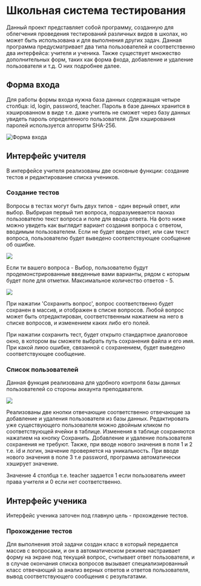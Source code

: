 # Школьная система тестирования

Данный проект представляет собой программу, созданную для облегчения проведения тестирований различных видов в школах,
но может быть использована и для выполнения других задач. Данная программа предусматривает два типа пользователей
и соответственно два интерфейса: учителя и ученика. Также существует множество дополнительных форм, таких как форма фхода, 
добавление и удаление пользователя и т.д. О них подробнее далее.

## Форма входа

Для работы формы входа нужна база данных содержащая четыре столбца: id, login, password, teacher. Пароль в базе данных
хранится в хэшированном в виде т.е. даже учитель не сможет через базу данных увидеть пароль определенного пользователя.
Для хэширования паролей используется алгоритм SHA-256.

![Форма входа](https://iili.io/HfpcCu.png)

## Интерфейс учителя

В интерфейсе учителя реализованы две основные функции: создание тестов и редактирование списка учеников.
### Создание тестов

Вопросы в тестах могут быть двух типов - один верный ответ, или выбор. Выбрирая первый тип вопроса,
подразумевается паоказ пользователю текст вопроса и поле для ввода ответа. На фото ниже можно увидеть
как выглядит вариант создания вопроса с ответом, вводимым пользователем. Если не будет введен ответ,
или сам текст вопроса, пользователю будет выведено соответствующее сообщение об ошибке. 

![](https://iili.io/HfpruI.png)

Если ти вашего вопроса - Выбор, пользователю будут продемонстрированные введенные вами варианты, рядом с
которым будет поле для отметки. Максимальное количество ответов - 5.

![](https://iili.io/HfyKcx.png)

При нажатии 'Сохранить вопрос', вопрос соответственно будет сохранен в массив, и отображен в списке
вопросов. Любой вопрос может быть отредактирован, соответственным нажатием на него в списке вопросов,
и изменением каких либо его полей. 

При нажатии сохранить тест, будет открыто стандартное диалоговое окно, в котором вы сможете выбрать
путь сохранения файла и его имя. При какой лиюо ошибке, связанной с сохранением, будет выведено
соответствующее сообщение.

### Список пользователей

Данная функция реализована для удобного контроля базы данных пользователей со стороны аккаунта преподавателя.

![](https://iili.io/HfyCAB.png)

Реализованы две кнопки отвечающие соответственно отвечающие за добавление и удаления пользователя из базы данных.
Редактировать уже существующего пользователя можно двойным кликом по соответствующей ячейки в таблице.
Изменения в таблице сохраняются нажатием на кнопку Сохранить. Добавление и удаление пользователя сохранения не
требуют. Также, при вводе нового значения в поля 1 и 2 т.е. id и логин, значение проверяется на уникальность.
При вводе нового значения в поле 3 т.е password, программа автоматически хэширует значение.

Значение 4 столбца т.е. teacher задается 1 если пользователь имеет права учителя и 0 если нет
соответственно.

## Интерфейс ученика

Интерфейс ученика заточен под главную цель - прохождение тестов. 

### Прохождение тестов

Для выполнения этой задачи создан класс в который передается массив с вопросами, и он в автоматическом режиме
настраивает форму на экране под текущий вопрос, считывает ответ пользователя, и в случае окончания списка
вопросов вызывает специализированный класс отвечающий за анализ верных ответов и ответов пользователя, вывод
соответствующего сообщения с результатами.


